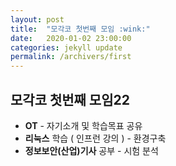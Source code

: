 ```yaml
---
layout: post
title:  "모각코 첫번째 모임 :wink:"
date:   2020-01-02 23:00:00
categories: jekyll update
permalink: /archivers/first
---
```


## 모각코 첫번째 모임22 ##

* **OT** - 자기소개 및 학습목표 공유
* **리눅스** 학습 ( 인프런 강의 ) - 환경구축
* **정보보안(산업)기사** 공부 - 시험 분석 
